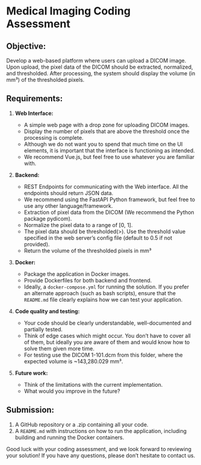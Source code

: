 # Medical Imaging Coding Assessment

## Objective:
Develop a web-based platform where users can upload a DICOM image. Upon upload, the pixel data of the DICOM should be extracted, normalized, and thresholded. After processing, the system should display the volume (in mm³) of the thresholded pixels.

## Requirements:
1. **Web Interface:**
   - A simple web page with a drop zone for uploading DICOM images.
   - Display the number of pixels that are above the threshold once the processing is complete.
   - Although we do not want you to spend that much time on the UI elements, it is important that the interface is functioning as intended.
   - We recommend Vue.js, but feel free to use whatever you are familiar with.

2. **Backend:**
   - REST Endpoints for communicating with the Web interface. All the endpoints should return JSON data.
   - We recommend using the FastAPI Python framework, but feel free to use any other language/framework.
   - Extraction of pixel data from the DICOM (We recommend the Python package pydicom).
   - Normalize the pixel data to a range of [0, 1].
   - The pixel data should be thresholded(>). Use the threshold value specified in the web server’s config file (default to 0.5 if not provided).
   - Return the volume of the thresholded pixels in mm³

3. **Docker:**
   - Package the application in Docker images.
   - Provide Dockerfiles for both backend and frontend.
   - Ideally, a `docker-compose.yml` for running the solution. If you prefer an alternate approach (such as bash scripts), ensure that the `README.md` file clearly explains how we can test your application.

4. **Code quality and testing:**
   - Your code should be clearly understandable, well-documented and partially tested.
   - Think of edge cases which might occur. You don’t have to cover all of them, but ideally you are aware of them and would know how to solve them given more time.
   - For testing use the DICOM 1-101.dcm from this folder, where the expected volume is ~143,280.029 mm³.

5. **Future work:**
   - Think of the limitations with the current implementation.
   - What would you improve in the future?

## Submission:
1. A GitHub repository or a .zip containing all your code.
2. A `README.md` with instructions on how to run the application, including building and running the Docker containers.

Good luck with your coding assessment, and we look forward to reviewing your solution! If you have any questions, please don’t hesitate to contact us.
